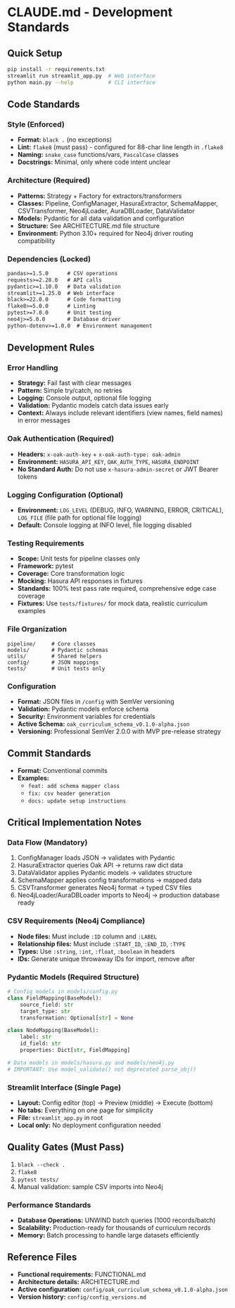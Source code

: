# CLAUDE.md - Development Standards

## Quick Setup
```bash
pip install -r requirements.txt
streamlit run streamlit_app.py  # Web interface
python main.py --help           # CLI interface
```

## Code Standards

### Style (Enforced)
- **Format:** `black .` (no exceptions)
- **Lint:** `flake8` (must pass) - configured for 88-char line length in `.flake8`
- **Naming:** `snake_case` functions/vars, `PascalCase` classes
- **Docstrings:** Minimal, only where code intent unclear

### Architecture (Required)
- **Patterns:** Strategy + Factory for extractors/transformers
- **Classes:** Pipeline, ConfigManager, HasuraExtractor, SchemaMapper, CSVTransformer, Neo4jLoader, AuraDBLoader, DataValidator
- **Models:** Pydantic for all data validation and configuration
- **Structure:** See ARCHITECTURE.md file structure
- **Environment:** Python 3.10+ required for Neo4j driver routing compatibility

### Dependencies (Locked)
```txt
pandas>=1.5.0      # CSV operations
requests>=2.28.0   # API calls
pydantic>=1.10.0   # Data validation
streamlit>=1.25.0  # Web interface
black>=22.0.0      # Code formatting
flake8>=5.0.0      # Linting
pytest>=7.0.0      # Unit testing
neo4j>=5.0.0       # Database driver
python-dotenv>=1.0.0  # Environment management
```

## Development Rules

### Error Handling
- **Strategy:** Fail fast with clear messages
- **Pattern:** Simple try/catch, no retries
- **Logging:** Console output, optional file logging
- **Validation:** Pydantic models catch data issues early
- **Context:** Always include relevant identifiers (view names, field names) in error messages

### Oak Authentication (Required)
- **Headers:** `x-oak-auth-key` + `x-oak-auth-type: oak-admin`
- **Environment:** `HASURA_API_KEY`, `OAK_AUTH_TYPE`, `HASURA_ENDPOINT`
- **No Standard Auth:** Do not use `x-hasura-admin-secret` or JWT Bearer tokens

### Logging Configuration (Optional)
- **Environment:** `LOG_LEVEL` (DEBUG, INFO, WARNING, ERROR, CRITICAL), `LOG_FILE` (file path for optional file logging)
- **Default:** Console logging at INFO level, file logging disabled

### Testing Requirements
- **Scope:** Unit tests for pipeline classes only
- **Framework:** pytest
- **Coverage:** Core transformation logic
- **Mocking:** Hasura API responses in fixtures
- **Standards:** 100% test pass rate required, comprehensive edge case coverage
- **Fixtures:** Use `tests/fixtures/` for mock data, realistic curriculum examples

### File Organization
```
pipeline/     # Core classes
models/       # Pydantic schemas
utils/        # Shared helpers
config/       # JSON mappings
tests/        # Unit tests only
```

### Configuration
- **Format:** JSON files in `/config` with SemVer versioning
- **Validation:** Pydantic models enforce schema
- **Security:** Environment variables for credentials
- **Active Schema:** `oak_curriculum_schema_v0.1.0-alpha.json`
- **Versioning:** Professional SemVer 2.0.0 with MVP pre-release strategy

## Commit Standards
- **Format:** Conventional commits
- **Examples:**
  - `feat: add schema mapper class`
  - `fix: csv header generation`
  - `docs: update setup instructions`

## Critical Implementation Notes

### Data Flow (Mandatory)
1. ConfigManager loads JSON → validates with Pydantic
2. HasuraExtractor queries Oak API → returns raw dict data
3. DataValidator applies Pydantic models → validates structure
4. SchemaMapper applies config transformations → mapped data
5. CSVTransformer generates Neo4j format → typed CSV files
6. Neo4jLoader/AuraDBLoader imports to Neo4j → production database ready

### CSV Requirements (Neo4j Compliance)
- **Node files:** Must include `:ID` column and `:LABEL`
- **Relationship files:** Must include `:START_ID`, `:END_ID`, `:TYPE`
- **Types:** Use `:string`, `:int`, `:float`, `:boolean` in headers
- **IDs:** Generate unique throwaway IDs for import, remove after

### Pydantic Models (Required Structure)
```python
# Config models in models/config.py
class FieldMapping(BaseModel):
    source_field: str
    target_type: str
    transformation: Optional[str] = None

class NodeMapping(BaseModel):
    label: str
    id_field: str
    properties: Dict[str, FieldMapping]

# Data models in models/hasura.py and models/neo4j.py
# IMPORTANT: Use model_validate() not deprecated parse_obj()
```

### Streamlit Interface (Single Page)
- **Layout:** Config editor (top) → Preview (middle) → Execute (bottom)
- **No tabs:** Everything on one page for simplicity
- **File:** `streamlit_app.py` in root
- **Local only:** No deployment configuration needed

## Quality Gates (Must Pass)
1. `black --check .`
2. `flake8`
3. `pytest tests/`
4. Manual validation: sample CSV imports into Neo4j

### Performance Standards
- **Database Operations:** UNWIND batch queries (1000 records/batch)
- **Scalability:** Production-ready for thousands of curriculum records
- **Memory:** Batch processing to handle large datasets efficiently

## Reference Files
- **Functional requirements:** FUNCTIONAL.md
- **Architecture details:** ARCHITECTURE.md
- **Active configuration:** `config/oak_curriculum_schema_v0.1.0-alpha.json`
- **Version history:** `config/config_versions.md`